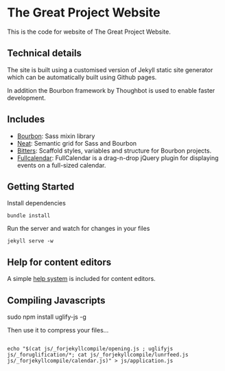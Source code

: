 # The Great Project Website

This is the code for website of The Great Project Website.

## Technical details

The site is built using a customised version of Jekyll static site generator which can be automatically built using Github pages.

In addition the Bourbon framework by Thoughbot is used to enable faster development.

## Includes

* [Bourbon](http://bourbon.io):
  Sass mixin library
* [Neat](http://neat.bourbon.io):
  Semantic grid for Sass and Bourbon
* [Bitters](http://bitters.bourbon.io):
  Scaffold styles, variables and structure for Bourbon projects.
* [Fullcalendar](http://fullcalendar.io/):
  FullCalendar is a drag-n-drop jQuery plugin for displaying events on a full-sized calendar.


## Getting Started

Install dependencies
```
bundle install
```

Run the server and watch for changes in your files
```
jekyll serve -w
```

## Help for content editors

A simple [help system](/help) is included for content editors.

## Compiling Javascripts

sudo npm install uglify-js -g
	
Then use it to compress your files…

<code>
echo "$(cat js/_forjekyllcompile/opening.js ; uglifyjs js/_foruglification/*; cat js/_forjekyllcompile/lunrfeed.js js/_forjekyllcompile/calendar.js)" > js/application.js
</code>